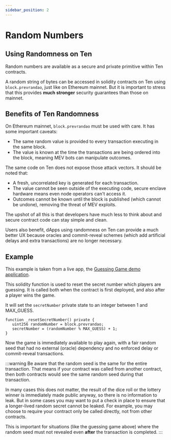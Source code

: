```yaml
---
sidebar_position: 2
---
```


# Random Numbers


## Using Randomness on Ten

Random numbers are available as a secure and private primitive within Ten contracts.

A random string of bytes can be accessed in solidity contracts on Ten using `block.prevrandao`, just like on Ethereum mainnet. But it is important to stress that this provides **much stronger** security guarantees than those on mainnet.

## Benefits of Ten Randomness
On Ethereum mainnet, `block.prevrandao` must be used with care. It has some important caveats:
- The same random value is provided to every transaction executing in the same block.
- The value is known at the time the transactions are being ordered into the block, meaning MEV bots can manipulate outcomes.

The same code on Ten does not expose those attack vectors. It should be noted that:
- A fresh, uncorrelated key is generated for each transaction.
- The value cannot be seen outside of the executing code, secure enclave hardware means even node operators can't access it.
- Outcomes cannot be known until the block is published (which cannot be undone), removing the threat of MEV exploits.

The upshot of all this is that developers have much less to think about and secure contract code can stay simple and clean.

Users also benefit, dApps using randomness on Ten can provide a much better UX because oracles and commit-reveal schemes (which add artificial delays and extra transactions) are no longer necessary.

## Example

This example is taken from a live app, the [Guessing Game demo application](../tutorials-examples/guessing-game.md).

This solidity function is used to reset the secret number which players are guessing. It is called both when the contract is first deployed, and also after a player wins the game.

It will set the `secretNumber` private state to an integer between 1 and MAX_GUESS. 

```
function _resetSecretNumber() private {
   uint256 randomNumber = block.prevrandao;
   secretNumber = (randomNumber % MAX_GUESS) + 1;
}
```

Now the game is immediately available to play again, with a fair random seed that had no external (oracle) dependency and no enforced delay or commit-reveal transactions.

:::warning
Be aware that the random seed is the same for the entire transaction. That means if your contract was called from another contract, then both contracts would see the same random seed during that transaction. 

In many cases this does not matter, the result of the dice roll or the lottery winner is immediately made public anyway, so there is no information to leak. But in some cases you may want to put a check in place to ensure that a longer-lived random secret cannot be leaked. For example, you may choose to require your contract only be called directly, not from other contracts.

This is important for situations (like the guessing game above) where the random seed must not revealed even **after** the transaction is completed.
:::
